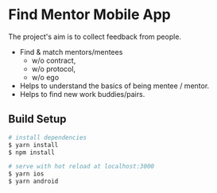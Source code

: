 # Find Mentor Mobile App

The project's aim is to collect feedback from people. 
- Find & match mentors/mentees
    - w/o contract,
    - w/o protocol,
    - w/o ego
- Helps to understand the basics of being mentee / mentor.
- Helps to find new work buddies/pairs.


## Build Setup

```bash
# install dependencies
$ yarn install
$ npm install

# serve with hot reload at localhost:3000
$ yarn ios
$ yarn android

```
